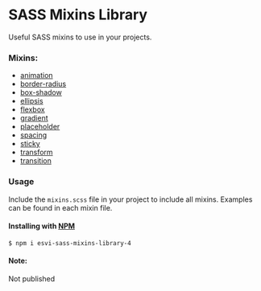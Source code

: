 # SASS Mixins Library

Useful SASS mixins to use in your projects.

### Mixins:

* [animation](mixins/_animation.scss)
* [border-radius](mixins/_border-radius.scss)
* [box-shadow](mixins/_box-shadow.scss)
* [ellipsis](mixins/_ellipsis.scss)
* [flexbox](mixins/_flexbox.scss)
* [gradient](mixins/_gradient.scss)
* [placeholder](mixins/_placeholder.scss)
* [spacing](mixins/_spacing.scss)
* [sticky](mixins/_sticky.scss)
* [transform](mixins/_transform.scss)
* [transition](mixins/_transition.scss)

### Usage

Include the `mixins.scss` file in your project to include all mixins.
Examples can be found in each mixin file.

#### Installing with [NPM](https://www.npmjs.com/package/esvi-sass-mixins-library-4)

	$ npm i esvi-sass-mixins-library-4

#### Note:
Not published
